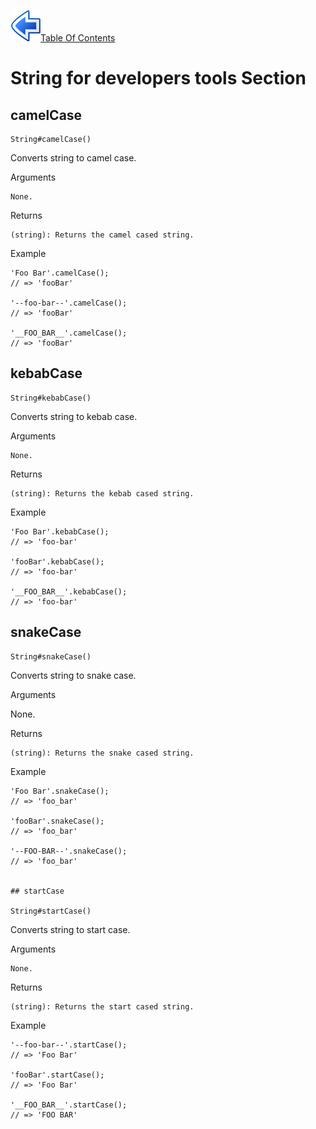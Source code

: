 [<img src="back.png">Table Of Contents](../README.md)

# String for developers tools Section

## camelCase

    String#camelCase()



Converts string to camel case.



Arguments

    None.

Returns

    (string): Returns the camel cased string.

Example
	

    'Foo Bar'.camelCase();
    // => 'fooBar'
    
    '--foo-bar--'.camelCase();
    // => 'fooBar'
    
    '__FOO_BAR__'.camelCase();
    // => 'fooBar'


## kebabCase

    String#kebabCase()



Converts string to kebab case.



Arguments

    None.

Returns

    (string): Returns the kebab cased string.

Example
	

    'Foo Bar'.kebabCase();
    // => 'foo-bar'
    
    'fooBar'.kebabCase();
    // => 'foo-bar'
    
    '__FOO_BAR__'.kebabCase();
    // => 'foo-bar'



## snakeCase

    String#snakeCase()



Converts string to snake case.



Arguments

   None.

Returns

    (string): Returns the snake cased string.

Example
	

    'Foo Bar'.snakeCase();
    // => 'foo_bar'
    
    'fooBar'.snakeCase();
    // => 'foo_bar'
    
    '--FOO-BAR--'.snakeCase();
    // => 'foo_bar'


    ## startCase

    String#startCase()



Converts string to start case.


Arguments

    None.

Returns

    (string): Returns the start cased string.

Example
	

    '--foo-bar--'.startCase();
    // => 'Foo Bar'
    
    'fooBar'.startCase();
    // => 'Foo Bar'
    
    '__FOO_BAR__'.startCase();
    // => 'FOO BAR'
